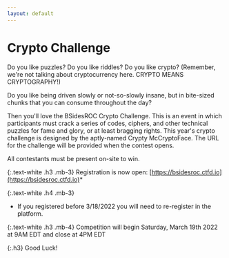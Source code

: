 ```yaml
---
layout: default
---
```

<div class="mb-3"><h1>Crypto Challenge</h1></div>

Do you like puzzles?  Do you like riddles?  Do you like crypto?
(Remember, we're not talking about cryptocurrency here.  CRYPTO MEANS
CRYPTOGRAPHY!)

Do you like being driven slowly or not-so-slowly insane, but in bite-sized
chunks that you can consume throughout the day?

Then you'll love the BSidesROC Crypto Challenge.  This is an event in which
participants must crack a series of codes, ciphers, and other technical
puzzles for fame and glory, or at least bragging rights.
This year's crypto challenge is designed by the aptly-named Crypty
McCryptoFace.  The URL for the challenge will be provided when the contest
opens.

All contestants must be present on-site to win.


{:.text-white .h3 .mb-3}
Registration is now open: [https://bsidesroc.ctfd.io](https://bsidesroc.ctfd.io)*

{:.text-white .h4 .mb-3}
* If you registered before 3/18/2022 you will need to re-register in the platform.


{:.text-white .h3 .mb-4}
Competition will begin Saturday, March 19th 2022 at 9AM EDT and close at 4PM EDT

{:.h3}
Good Luck!
